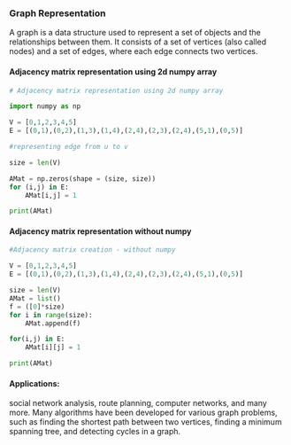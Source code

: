 ### Graph Representation

A graph is a data structure used to represent a set of objects and the relationships between them. It consists of a set of vertices (also called nodes) and a set of edges, where each edge connects two vertices.

#### Adjacency matrix representation using 2d numpy array
```python
# Adjacency matrix representation using 2d numpy array

import numpy as np

V = [0,1,2,3,4,5]
E = [(0,1),(0,2),(1,3),(1,4),(2,4),(2,3),(2,4),(5,1),(0,5)]

#representing edge from u to v

size = len(V)

AMat = np.zeros(shape = (size, size))
for (i,j) in E:
    AMat[i,j] = 1

print(AMat)
```
#### Adjacency matrix representation without numpy

```python
#Adjacency matrix creation - without numpy

V = [0,1,2,3,4,5]
E = [(0,1),(0,2),(1,3),(1,4),(2,4),(2,3),(2,4),(5,1),(0,5)]

size = len(V)
AMat = list()
f = ([0]*size)
for i in range(size):
    AMat.append(f)

for(i,j) in E:
    AMat[i][j] = 1

print(AMat)
```

#### Applications:
 social network analysis, route planning, computer networks, and many more. Many algorithms have been developed for various graph problems, such as finding the shortest path between two vertices, finding a minimum spanning tree, and detecting cycles in a graph.